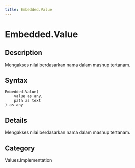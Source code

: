 ```yaml
---
title: Embedded.Value
---
```


# Embedded.Value


## Description

Mengakses nilai berdasarkan nama dalam mashup tertanam.


## Syntax

```powerquery
Embedded.Value(
    value as any,
    path as text
) as any
```


## Details

Mengakses nilai berdasarkan nama dalam mashup tertanam.



## Category
Values.Implementation

